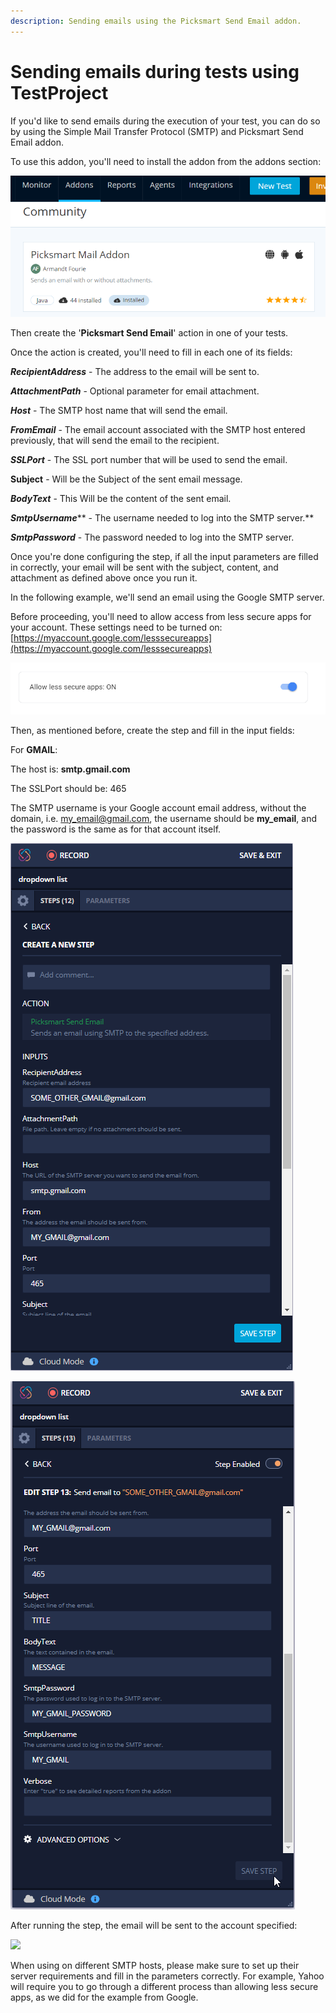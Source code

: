 ```yaml
---
description: Sending emails using the Picksmart Send Email addon.
---
```


# Sending emails during tests using TestProject

If you'd like to send emails during the execution of your test, you can do so by using the Simple Mail Transfer Protocol (SMTP) and Picksmart Send Email addon.

To use this addon, you'll need to install the addon from the addons section:

![](<../../.gitbook/assets/image (493).png>)

Then create the '**Picksmart Send Email**' action in one of your tests.

Once the action is created, you'll need to fill in each one of its fields:

_**RecipientAddress**_ - The address to the email will be sent to.

_**AttachmentPath**_ - Optional parameter for email attachment.

_**Host**_ - The SMTP host name that will send the email.

_**FromEmail**_ - The email account associated with the SMTP host entered previously, that will send the email to the recipient.

_**SSLPort**_ - The SSL port number that will be used to send the email.

**Subject** - Will be the Subject of the sent email message.

_**BodyText**_ - This Will be the content of the sent email.

_**SmtpUsername**_** - The username needed to log into the SMTP server.**

_**SmtpPassword**_ - The password needed to log into the SMTP server.

Once you're done configuring the step, if all the input parameters are filled in correctly, your email will be sent with the subject, content, and attachment as defined above once you run it.

In the following example, we'll send an email using the Google SMTP server.

Before proceeding, you'll need to allow access from less secure apps for your account. These settings need to be turned on:\
[https://myaccount.google.com/lesssecureapps](https://myaccount.google.com/lesssecureapps)

![](<../../.gitbook/assets/image (489).png>)

Then, as mentioned before, create the step and fill in the input fields:

For **GMAIL**:

The host is: **smtp.gmail.com**

The SSLPort should be: 465

The SMTP username is your Google account email address, without the domain, i.e. [my\_email@gmail.com](mailto:my\_email@gmail.com), the username should be **my\_email**, and the password is the same as for that account itself.

![](<../../.gitbook/assets/image (529).png>)

![](<../../.gitbook/assets/image (472).png>)

After running the step, the email will be sent to the account specified:

![](https://downloads.intercomcdn.com/i/o/223752464/38fd700e84efc56ff189fd01/3.png)

When using on different SMTP hosts, please make sure to set up their server requirements and fill in the parameters correctly. For example, Yahoo will require you to go through a different process than allowing less secure apps, as we did for the example from Google.
